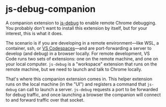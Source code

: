 # js-debug-companion

A companion extension to
[js-debug](https://github.com/microsoft/vscode-js-debug) to enable remote Chrome
debugging. You probably don't want to install this extension by itself, but for
your interest, this is what it does.

The scenario is if you are developing in a remote environment—like WSL, a
container, ssh, or
[VS Codespaces](https://visualstudio.microsoft.com/services/visual-studio-codespaces/)—and
are port-forwarding a server to develop (and debug) in a browser locally. For
remote development, VS Code runs two sets of extensions: one on the remote
machine, and one on your local computer. `js-debug` is a "workspace" extension
that runs on the remote machine, but we need to launch and talk to Chrome
locally.

That's where this companion extension comes in. This helper extension runs on
the local machine (in the "UI") and registers a command that `js-debug` can call
to launch a server. `js-debug` requests a port to be forwarded for debug
traffic, and once launching a browser the companion will connect to and forward
traffic over that socket.
